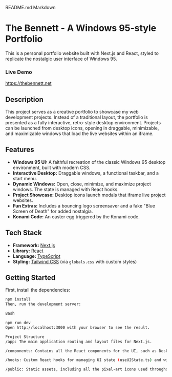 README.md
Markdown

# The Bennett - A Windows 95-style Portfolio

This is a personal portfolio website built with Next.js and React, styled to replicate the nostalgic user interface of Windows 95.

### Live Demo

https://thebennett.net

## Description

This project serves as a creative portfolio to showcase my web development projects. Instead of a traditional layout, the portfolio is presented as a fully interactive, retro-style desktop environment. Projects can be launched from desktop icons, opening in draggable, minimizable, and maximizable windows that load the live websites within an iframe.

## Features

* **Windows 95 UI:** A faithful recreation of the classic Windows 95 desktop environment, built with modern CSS.
* **Interactive Desktop:** Draggable windows, a functional taskbar, and a start menu.
* **Dynamic Windows:** Open, close, minimize, and maximize project windows. The state is managed with React hooks.
* **Project Showcase:** Desktop icons launch modals that iframe live project websites.
* **Fun Extras:** Includes a bouncing logo screensaver and a fake "Blue Screen of Death" for added nostalgia.
* **Konami Code:** An easter egg triggered by the Konami code.

## Tech Stack

* **Framework:** [Next.js](https://nextjs.org/)
* **Library:** [React](https://reactjs.org/)
* **Language:** [TypeScript](https://www.typescriptlang.org/)
* **Styling:** [Tailwind CSS](https://tailwindcss.com/) (via `globals.css` with custom styles)

## Getting Started

First, install the dependencies:

```bash
npm install
Then, run the development server:

Bash

npm run dev
Open http://localhost:3000 with your browser to see the result.

Project Structure
/app: The main application routing and layout files for Next.js.

/components: Contains all the React components for the UI, such as Desktop.tsx, Taskbar.tsx, and Win95Window.tsx.

/hooks: Custom React hooks for managing UI state (useUIState.ts) and window dragging (useDrag.ts).

/public: Static assets, including all the pixel-art icons used throughout the application.
